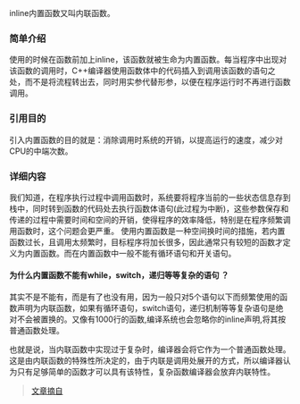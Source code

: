 <!--more-->
inline内置函数又叫内联函数。

### 简单介绍 ###
使用的时候在函数前加上inline，该函数就被生命为内置函数。每当程序中出现对该函数的调用时，C++编译器使用函数体中的代码插入到调用该函数的语句之处，而不是将流程转出去，同时用实参代替形参，以便在程序运行时不再进行函数调用。
### 引用目的 ###
引入内置函数的目的就是：消除调用时系统的开销，以提高运行的速度，减少对CPU的中端次数。
### 详细内容 ###
我们知道，在程序执行过程中调用函数时，系统要将程序当前的一些状态信息存到栈中，同时转到函数的代码处去执行函数体语句(此过程为中断)，这些参数保存和传递的过程中需要时间和空间的开销，使得程序的效率降低，特别是在程序频繁调用函数时，这个问题会更严重。
使用内置函数是一种空间换时间的措施，若内置函数过长，且调用太频繁时，目标程序将加长很多，因此通常只有较短的函数才定义为内置函数。而在内置函数中一般不能有循环语句和开关语句。

#### 为什么内置函数不能有while，switch，递归等等复杂的语句 ？ ####
 
其实不是不能有，而是有了也没有用，因为一般只对5个语句以下而频繁使用的函数声明为内联函数，如果有循环语句，switch语句，递归机制等等复杂语句是绝对不会被置换的。又像有1000行的函数,编译系统也会忽略你的inline声明,将其按普通函数处理。
 
也就是说，当内联函数中实现过于复杂时，编译器会将它作为一个普通函数处理。这是由内联函数的特殊性所决定的，由于内联是调用处展开的方式，所以编译器认为只有足够简单的函数才可以具有该特性，复杂函数编译器会放弃内联特性。

> [文章摘自](http://blog.csdn.net/acdreamers/article/details/14226015)